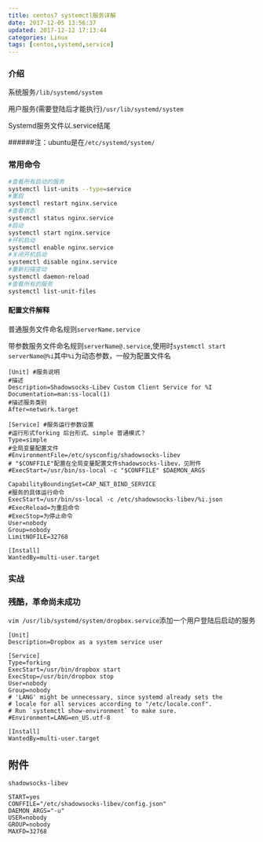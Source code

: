 ```yaml
---
title: centos7 systemctl服务详解
date: 2017-12-05 13:56:37
updated: 2017-12-12 17:13:44categories: Linux
tags: [centos,systemd,service]
---
```

### 介绍

系统服务`/lib/systemd/system`

用户服务(需要登陆后才能执行)`/usr/lib/systemd/system`

Systemd服务文件以.service结尾

######注：ubuntu是在`/etc/systemd/system/`

### 常用命令

```sh
#查看所有启动的服务
systemctl list-units --type=service
#重启
systemctl restart nginx.service
#查看状态
systemctl status nginx.service
#启动
systemctl start nginx.service
#开机启动	
systemctl enable nginx.service
#关闭开机启动	
systemctl disable nginx.service
#重新扫描变动
systemctl daemon-reload
#查看所有的服务
systemctl list-unit-files
```

#### 配置文件解释

普通服务文件命名规则`serverName.service`

带参数服务文件命名规则`serverName@.service`,使用时`systemctl start serverName@%i`其中`%i`为动态参数，一般为配置文件名

```properties
[Unit] #服务说明
#描述
Description=Shadowsocks-Libev Custom Client Service for %I  
Documentation=man:ss-local(1)
#描述服务类别
After=network.target

[Service] #服务运行参数设置
#运行形式forking 后台形式、simple 普通模式？
Type=simple
#全局变量配置文件
#EnvironmentFile=/etc/sysconfig/shadowsocks-libev
# "$CONFFILE"配置在全局变量配置文件shadowsocks-libev，见附件
#ExecStart=/usr/bin/ss-local -c "$CONFFILE" $DAEMON_ARGS

CapabilityBoundingSet=CAP_NET_BIND_SERVICE
#服务的具体运行命令
ExecStart=/usr/bin/ss-local -c /etc/shadowsocks-libev/%i.json
#ExecReload=为重启命令
#ExecStop=为停止命令
User=nobody
Group=nobody
LimitNOFILE=32768

[Install]
WantedBy=multi-user.target
```

### 实战

### 残酷，革命尚未成功

`vim /usr/lib/systemd/system/dropbox.service`添加一个用户登陆后启动的服务

```properties
[Unit]
Description=Dropbox as a system service user

[Service]
Type=forking
ExecStart=/usr/bin/dropbox start
ExecStop=/usr/bin/dropbox stop
User=nobody
Group=nobody
# 'LANG' might be unnecessary, since systemd already sets the
# locale for all services according to "/etc/locale.conf".
# Run `systemctl show-environment` to make sure.
#Environment=LANG=en_US.utf-8

[Install]
WantedBy=multi-user.target
```







## 附件

`shadowsocks-libev`

```properties
START=yes
CONFFILE="/etc/shadowsocks-libev/config.json"
DAEMON_ARGS="-u"
USER=nobody
GROUP=nobody
MAXFD=32768    
```

